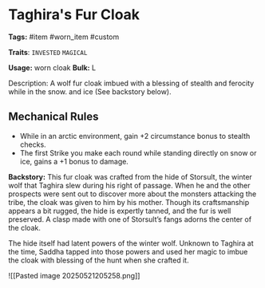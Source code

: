 # Taghira's Fur Cloak

**Tags:** #item #worn_item #custom

**Traits**: `INVESTED` `MAGICAL`

**Usage:** worn cloak
**Bulk:** L

Description: A wolf fur cloak imbued with a blessing of stealth and ferocity while in the snow. and ice (See backstory below).

## Mechanical Rules

- While in an arctic environment, gain +2 circumstance bonus to stealth checks.
- The first Strike you make each round while standing directly on snow or ice, gains a +1 bonus to damage. 

**Backstory:** This fur cloak was crafted from the hide of Storsult, the winter wolf that Taghira slew during his right of passage. When he and the other prospects were sent out to discover more about the monsters attacking the tribe, the cloak was given to him by his mother. Though its craftsmanship appears a bit rugged, the hide is expertly tanned, and the fur is well preserved. A clasp made with one of Storsult’s fangs adorns the center of the cloak. 

The hide itself had latent powers of the winter wolf. Unknown to Taghira at the time, Saddha  tapped into those powers and used her magic to imbue the cloak with blessing of the hunt when she crafted it. 


![[Pasted image 20250521205258.png]]
